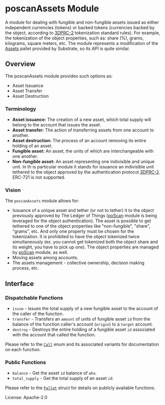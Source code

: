 # poscanAssets Module

A module for dealing with fungible and non-fungible assets issued as either independent currencies (tokens) or backed tokens (currencies backed by the object, according to [3DPRC-2](https://github.com/3Dpass/whitepaper/blob/main/3DPRC-2.md) tokenization standard rules). For example, the tokenization of the object properties, such as: share (%), grams, kilograms, square meters, etc. 
The module represents a modification of the [Assets](https://github.com/paritytech/substrate/tree/master/frame/assets) pallet provided by Substrate, so its API is quite similar. 

## Overview

The poscanAssets module provides such options as:

* Asset Issuance
* Asset Transfer
* Asset Destruction

### Terminology

* **Asset issuance:** The creation of a new asset, which total supply will belong to the
  account that issues the asset.
* **Asset transfer:** The action of transferring assets from one account to another.
* **Asset destruction:** The process of an account removing its entire holding of an asset.
* **Fungible asset:** An asset, the units of which are interchangeable with one another.
* **Non-fungible asset:** An asset representing one indivisible and unique unit. In th is particular module it stands for issuance an indivisible unit tethered to the object approved by the authentication protocol [3DPRC-2](https://github.com/3Dpass/whitepaper/blob/main/3DPRC-2.md). ERC-721 is not supported. 

### Vision

The `poscanAssets` module allows for:

* Issuance of a unique asset and tether (or not to tether) it to the object previously approved by The Ledger of Things ([poScan](https://github.com/3Dpass/3DP/tree/main/pallets/poscan) module is being leveraged for the object authentication). The asset is possible to get tethered to one of the object properties like "non-fungible", "share", "grams", etc. And only one property must be chosen for the tokenization. It is prohibited to have the object tokenized twice simultaneously (ex. you cannot get tokenized both the object share and its weight, you have to pick up one). The object properties are managed by [poScan](https://github.com/3Dpass/3DP/tree/main/pallets/poscan) module, as well.
* Moving assets among accounts.
* The assets management - collective ownership, decision making process, etc. 

## Interface

### Dispatchable Functions

* `issue` - Issues the total supply of a new fungible asset to the account of the caller of the function.
* `transfer` - Transfers an `amount` of units of fungible asset `id` from the balance of
the function caller's account (`origin`) to a `target` account.
* `destroy` - Destroys the entire holding of a fungible asset `id` associated with the account
that called the function.

Please refer to the [`Call`](https://docs.rs/pallet-assets/latest/pallet_assets/enum.Call.html) enum and its associated variants for documentation on each function.

### Public Functions
<!-- Original author of descriptions: @gavofyork -->

* `balance` - Get the asset `id` balance of `who`.
* `total_supply` - Get the total supply of an asset `id`.

Please refer to the [`Pallet`](https://docs.rs/pallet-assets/latest/pallet_assets/pallet/struct.Pallet.html) struct for details on publicly available functions.

License: Apache-2.0
